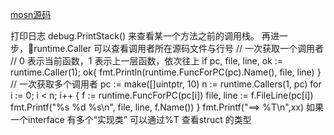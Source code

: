 [mosn源码](https://qiankunli.github.io/2019/12/21/mosn_source.html)

打印日志
debug.PrintStack() 来查看某一个方法之前的调用栈。 再进一步，runtime.Caller 可以查看调用者所在源码文件与行号
// 一次获取一个调用者
// 0 表示当前函数，1 表示上一层函数，依次往上
if pc, file, line, ok := runtime.Caller(1); ok{
fmt.Println(runtime.FuncForPC(pc).Name(), file, line)
}
// 一次获取多个调用者
pc := make([]uintptr, 10)
n := runtime.Callers(1, pc)
for i := 0; i < n; i++ {
f := runtime.FuncForPC(pc[i])
file, line := f.FileLine(pc[i])
fmt.Printf("%s %d %s\n", file, line, f.Name())
}
fmt.Printf("==> %T\n",xx) 如果一个interface 有多个“实现类” 可以通过%T 查看struct 的类型

